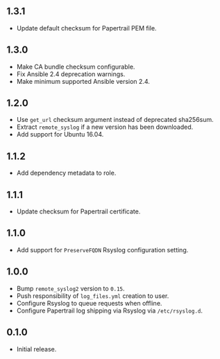 ## 1.3.1

- Update default checksum for Papertrail PEM file.

## 1.3.0

- Make CA bundle checksum configurable.
- Fix Ansible 2.4 deprecation warnings.
- Make minimum supported Ansible version 2.4.

## 1.2.0

- Use `get_url` checksum argument instead of deprecated sha256sum.
- Extract `remote_syslog` if a new version has been downloaded.
- Add support for Ubuntu 16.04.

## 1.1.2

- Add dependency metadata to role.

## 1.1.1

- Update checksum for Papertrail certificate.

## 1.1.0

- Add support for `PreserveFQDN` Rsyslog configuration setting.

## 1.0.0

- Bump `remote_syslog2` version to `0.15`.
- Push responsibility of `log_files.yml` creation to user.
- Configure Rsyslog to queue requests when offline.
- Configure Papertrail log shipping via Rsyslog via `/etc/rsyslog.d`.

## 0.1.0

- Initial release.

